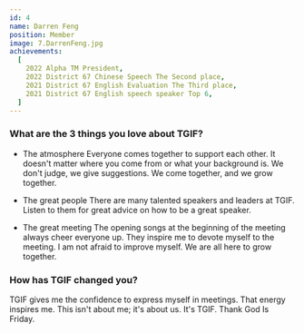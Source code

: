 ```yaml
---
id: 4
name: Darren Feng
position: Member
image: 7.DarrenFeng.jpg
achievements:
  [
    2022 Alpha TM President,
    2022 District 67 Chinese Speech The Second place,
    2021 District 67 English Evaluation The Third place,
    2021 District 67 English speech speaker Top 6,
  ]
---
```


### What are the 3 things you love about TGIF?

- The atmosphere
  Everyone comes together to support each other. It doesn't matter where you come from or what your background is. We don't judge, we give suggestions. We come together, and we grow together.

- The great people
  There are many talented speakers and leaders at TGIF. Listen to them for great advice on how to be a great speaker.

- The great meeting
  The opening songs at the beginning of the meeting always cheer everyone up. They inspire me to devote myself to the meeting. I am not afraid to improve myself. We are all here to grow together.

### How has TGIF changed you?

TGIF gives me the confidence to express myself in meetings. That energy inspires me. This isn't about me; it's about us. It's TGIF. Thank God Is Friday.
